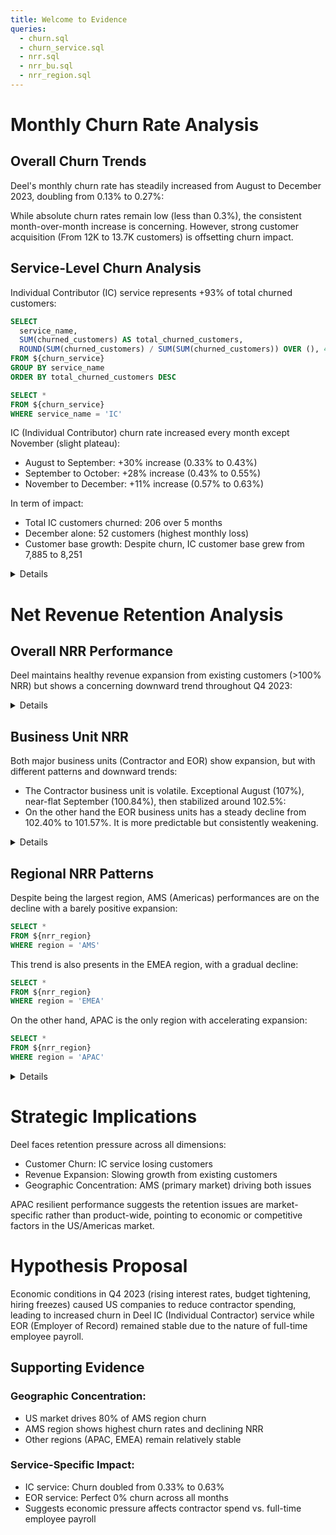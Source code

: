 ```yaml
---
title: Welcome to Evidence
queries:
  - churn.sql
  - churn_service.sql
  - nrr.sql
  - nrr_bu.sql
  - nrr_region.sql
---
```


# Monthly Churn Rate Analysis
## Overall Churn Trends

Deel's monthly churn rate has steadily increased from August to December 2023, doubling from 0.13% to 0.27%:

<LineChart 
    data={churn}
    x=month
    y=churn_rate
    yFmt=pct2
/>

<DataTable data={churn} >
  <Column id=month />
  <Column id=active_customers_previous_month />
  <Column id=churned_customers />  
  <Column id=churn_rate fmt=pct2 />
</DataTable>

While absolute churn rates remain low (less than 0.3%), the consistent month-over-month increase is concerning. However, strong customer acquisition (From 12K to 13.7K customers) is offsetting churn impact.

## Service-Level Churn Analysis
Individual Contributor (IC) service represents +93% of total churned customers:
```sql total_churn
SELECT
  service_name,
  SUM(churned_customers) AS total_churned_customers,
  ROUND(SUM(churned_customers) / SUM(SUM(churned_customers)) OVER (), 4) AS percentage_of_total
FROM ${churn_service} 
GROUP BY service_name
ORDER BY total_churned_customers DESC
```

<BarChart 
    data={total_churn}
    x=service_name
    y=total_churned_customers
    chartAreaHeight=350
/>

```sql ic_churn
SELECT *
FROM ${churn_service}
WHERE service_name = 'IC'
```
IC (Individual Contributor) churn rate increased every month except November (slight plateau):

<LineChart 
    data={ic_churn}
    x=month
    y=churn_rate
    yFmt=pct2
/>

- August to September: +30% increase (0.33% to 0.43%)
- September to October: +28% increase (0.43% to 0.55%)
- November to December: +11% increase (0.57% to 0.63%)

In term of impact:

- Total IC customers churned: 206 over 5 months
- December alone: 52 customers (highest monthly loss)
- Customer base growth: Despite churn, IC customer base grew from 7,885 to 8,251

<Details title="SQL query used for the churn analysis">

```sql
WITH customer_monthly_activity AS (
  SELECT 
    month,
    customer_id,
    SUM(contracts) as total_contracts
  FROM cs.customer_monthly_revenue
  GROUP BY month, customer_id
),

customer_activity_with_lag AS (
  SELECT 
    month,
    customer_id,
    total_contracts,
    CASE WHEN total_contracts > 0 THEN 1 ELSE 0 END as is_active,
    LAG(CASE WHEN total_contracts > 0 THEN 1 ELSE 0 END) 
      OVER (PARTITION BY customer_id ORDER BY month) as was_active_previous_month
  FROM customer_monthly_activity
),

monthly_churn_data AS (
  SELECT 
    month,
    SUM(was_active_previous_month) as active_customers_previous_month,
    SUM(CASE WHEN was_active_previous_month = 1 AND is_active = 0 THEN 1 ELSE 0 END) as churned_customers
  FROM customer_activity_with_lag
  WHERE was_active_previous_month IS NOT NULL 
  GROUP BY month
)

SELECT
  month,
  active_customers_previous_month,
  churned_customers,
  churned_customers / active_customers_previous_month AS churn_rate
FROM monthly_churn_data
ORDER BY month
```

</Details>


# Net Revenue Retention Analysis
## Overall NRR Performance

Deel maintains healthy revenue expansion from existing customers (>100% NRR) but shows a concerning downward trend throughout Q4 2023:
<LineChart 
    data={nrr}
    x=month
    y=nrr
    yFmt=pct2
    yMax=1.04
    yMin=0.96
    chartAreaHeight=350
/>


<Details title="SQL query used for the overall NRR analysis">

```sql
WITH monthly_revenue AS (
  SELECT
    month,
    customer_id,
    SUM(total_saas_revenue_usd) AS total_revenue
  FROM cs.customer_monthly_revenue
  GROUP BY month, customer_id
),

monthly_revenue_previous AS (
  SELECT
    month,
    customer_id,
    total_revenue,
    LAG(total_revenue) OVER (PARTITION BY customer_id ORDER BY month) AS previous_month_revenue
  FROM monthly_revenue
),

active_customers AS (
  SELECT
    month,
    customer_id,
    total_revenue AS current_month_revenue,
    previous_month_revenue
  FROM monthly_revenue_previous
  WHERE previous_month_revenue >= 0
    AND previous_month_revenue IS NOT NULL
)

SELECT
  month,
  SUM(previous_month_revenue) AS previous_month_total_revenue,
  SUM(current_month_revenue) AS current_month_total_revenue,
  ROUND(SUM(current_month_revenue) / SUM(previous_month_revenue), 4) AS nrr
FROM active_customers
GROUP BY month
ORDER BY month
```

</Details>

## Business Unit NRR

Both major business units (Contractor and EOR) show expansion, but with different patterns and downward trends:
<LineChart 
    data={nrr_bu}
    x=month
    y=nrr
    yFmt=pct2
    yMax=1.08
    yMin=0.96
    series=business_unit
    chartAreaHeight=350
/>

- The Contractor business unit is volatile. Exceptional August (107%), near-flat September (100.84%), then stabilized around 102.5%:
- On the other hand the EOR business units has a steady decline from 102.40% to 101.57%. It is more predictable but consistently weakening.

<Details title="SQL query used for the Business Unit NRR analysis">

```sql
WITH customers_services_revenue AS (
  SELECT
    month,
    customer_id,
    service_id,
    total_saas_revenue_usd AS current_month_service_revenue,
    LAG(total_saas_revenue_usd) OVER (PARTITION BY customer_id, service_id ORDER BY month) AS previous_month_service_revenue
  FROM cs.customer_monthly_revenue
),

customers_total_revenue AS (
  SELECT 
    month,
    customer_id,
    SUM(current_month_service_revenue) as current_month_total_revenue,
    SUM(previous_month_service_revenue) as previous_month_total_revenue
  FROM customers_services_revenue
  GROUP BY month, customer_id
),

active_customers_services AS (
  SELECT
    csr.month,
    csr.customer_id,
    csr.service_id,
    s.business_unit,
    csr.current_month_service_revenue,
    csr.previous_month_service_revenue
  FROM customers_services_revenue csr
  INNER JOIN customers_total_revenue ctr
    ON csr.customer_id = ctr.customer_id
    AND csr.month = ctr.month
  INNER JOIN cs.dim_service s
    ON csr.service_id = s.id 
  WHERE ctr.previous_month_total_revenue >= 0
    AND ctr.previous_month_total_revenue IS NOT NULL
)

SELECT
  month,
  business_unit,
  SUM(previous_month_service_revenue) AS previous_month_total_revenue,
  SUM(current_month_service_revenue) AS current_month_total_revenue,
  SUM(current_month_service_revenue) /  SUM(previous_month_service_revenue) AS nrr
FROM active_customers_services
GROUP BY month, business_unit
HAVING SUM(previous_month_service_revenue) > 0
ORDER BY month, business_unit
```

</Details>

## Regional NRR Patterns
Despite being the largest region, AMS (Americas) performances are on the decline with a barely positive expansion:

```sql nrr_ams
SELECT *
FROM ${nrr_region}
WHERE region = 'AMS'
```
<LineChart 
    data={nrr_ams}
    x=month
    y=nrr
    yFmt=pct2
    yMax=1.06
    yMin=0.96
    chartAreaHeight=350
/>

This trend is also presents in the EMEA region, with a gradual decline:

```sql nrr_emea
SELECT *
FROM ${nrr_region}
WHERE region = 'EMEA'
```
<LineChart 
    data={nrr_emea}
    x=month
    y=nrr
    yFmt=pct2
    yMax=1.06
    yMin=0.96
    chartAreaHeight=350
/>

On the other hand, APAC is the only region with accelerating expansion:

```sql nrr_apac
SELECT *
FROM ${nrr_region}
WHERE region = 'APAC'
```
<LineChart 
    data={nrr_apac}
    x=month
    y=nrr
    yFmt=pct2
    yMax=1.06
    yMin=0.96
    chartAreaHeight=350
/>

<Details title="SQL query used for the Region NRR analysis">

```sql
WITH customers_services_revenue AS (
  SELECT
    month,
    customer_id,
    service_id,
    total_saas_revenue_usd AS current_month_service_revenue,
    LAG(total_saas_revenue_usd) OVER (PARTITION BY customer_id, service_id ORDER BY month) AS previous_month_service_revenue
  FROM cs.customer_monthly_revenue
),

customers_total_revenue AS (
  SELECT 
    month,
    customer_id,
    SUM(current_month_service_revenue) as current_month_total_revenue,
    SUM(previous_month_service_revenue) as previous_month_total_revenue
  FROM customers_services_revenue
  GROUP BY month, customer_id
),

active_customers_services AS (
  SELECT
    csr.month,
    csr.customer_id,
    csr.service_id,
    c.region,
    csr.current_month_service_revenue,
    csr.previous_month_service_revenue
  FROM customers_services_revenue csr
  INNER JOIN customers_total_revenue ctr
    ON csr.customer_id = ctr.customer_id
    AND csr.month = ctr.month
  LEFT JOIN cs.dim_customer c
    ON csr.customer_id = c.customer_id
  WHERE ctr.previous_month_total_revenue >= 0
    AND ctr.previous_month_total_revenue IS NOT NULL
)

SELECT
  month,
  region,
  SUM(previous_month_service_revenue) AS previous_month_total_revenue,
  SUM(current_month_service_revenue) AS current_month_total_revenue,
  SUM(current_month_service_revenue) /  SUM(previous_month_service_revenue) AS nrr
FROM active_customers_services
WHERE region IS NOT NULL
GROUP BY month, region
HAVING SUM(previous_month_service_revenue) > 0
ORDER BY month, region
```

</Details>

# Strategic Implications
Deel faces retention pressure across all dimensions:

- Customer Churn: IC service losing customers
- Revenue Expansion: Slowing growth from existing customers
- Geographic Concentration: AMS (primary market) driving both issues

APAC resilient performance suggests the retention issues are market-specific rather than product-wide, pointing to economic or competitive factors in the US/Americas market.

# Hypothesis Proposal
Economic conditions in Q4 2023 (rising interest rates, budget tightening, hiring freezes) caused US companies to reduce contractor spending, leading to increased churn in Deel IC (Individual Contractor) service while EOR (Employer of Record) remained stable due to the nature of full-time employee payroll.

## Supporting Evidence
### Geographic Concentration:
- US market drives 80% of AMS region churn
- AMS region shows highest churn rates and declining NRR
- Other regions (APAC, EMEA) remain relatively stable

### Service-Specific Impact:
- IC service: Churn doubled from 0.33% to 0.63%
- EOR service: Perfect 0% churn across all months
- Suggests economic pressure affects contractor spend vs. full-time employee payroll
